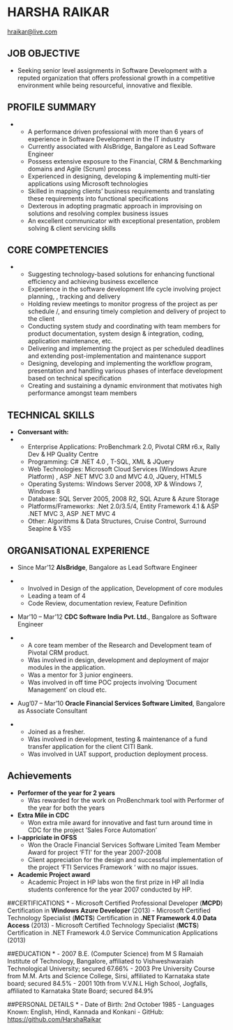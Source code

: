  HARSHA RAIKAR
===============

hraikar@live.com



## JOB OBJECTIVE

*   Seeking senior level assignments in Software Development with a reputed organization that offers professional 
growth in a competitive environment while being resourceful, innovative and flexible.


## PROFILE SUMMARY
*
	 -	A performance driven professional with more than 6 years of experience in Software Development in the IT industry
	 -	Currently associated with AlsBridge, Bangalore as Lead Software Engineer
	 -	Possess extensive exposure to the Financial, CRM & Benchmarking domains and Agile (Scrum) process
	 -	Experienced in designing, developing & implementing multi-tier applications using Microsoft technologies
	 -	Skilled in mapping clients’ business requirements and translating these requirements into functional specifications
	 -	Dexterous in adopting pragmatic approach in improvising on solutions and resolving complex business issues
	 -	An excellent communicator with exceptional presentation, problem solving & client servicing skills


## CORE COMPETENCIES 
*
	 - 	Suggesting technology-based solutions for enhancing functional efficiency and achieving business excellence
	 - 	Experience in the software development life cycle involving project planning, , tracking and delivery
	 - 	Holding review meetings to monitor progress of the project as per schedule /, and ensuring timely completion and delivery of project to the client
	 - 	Conducting system study and coordinating with team members for product documentation, system design & integration, coding, application maintenance, etc.
	 - 	Delivering and implementing the project as per scheduled deadlines and extending post-implementation and maintenance support
	 - 	Designing, developing and implementing the workflow program, presentation and handling various phases of interface development based on technical specification
	 - 	Creating and sustaining a dynamic environment that motivates high performance amongst team members

## TECHNICAL SKILLS

*	**Conversant with:**
*	
	-	Enterprise Applications:	ProBenchmark 2.0, Pivotal CRM r6.x, Rally Dev & HP Quality Centre
	-	Programming:		        C# .NET 4.0 , T-SQL, XML & JQuery
	-	Web Technologies:		    Microsoft Cloud Services (Windows Azure Platform) , ASP .NET MVC 3.0 and MVC 4.0, JQuery, HTML5
	-	Operating Systems:		    Windows Server 2008, XP & Windows 7, Windows 8
	-	Database:			        SQL Server 2005, 2008 R2, SQL Azure & Azure Storage
	-	Platforms/Frameworks:	    .Net 2.0/3.5/4, Entity Framework 4.1 & ASP .NET MVC 3, ASP .NET MVC 4
	-	Other:			            Algorithms & Data Structures, Cruise Control, Surround Seapine & VSS

## ORGANISATIONAL EXPERIENCE


* Since Mar’12		**AlsBridge**, Bangalore as Lead Software Engineer
* 
	 - 	Involved in Design of the application, Development of core modules
	 - 	Leading a team of 4
	 - 	Code Review, documentation review, Feature Definition
 
 
* Mar’10 – Mar’12	**CDC Software India Pvt. Ltd.**, Bangalore as Software Engineer
*
	 - 	A core team member of the Research and Development team of Pivotal CRM product.
	 - 	Was involved in design, development and deployment of major modules in the application. 
	 - 	Was a mentor for 3 junior engineers. 
	 - 	Was involved in off time POC projects involving ‘Document Management’ on cloud etc.


* Aug’07 – Mar’10	**Oracle Financial Services Software Limited**, Bangalore as Associate Consultant
*
	 - 	Joined as a fresher. 
	 - 	Was involved in development, testing & maintenance of a fund transfer application for the client CITI Bank. 
	 - 	Was involved in UAT support, production deployment process.

## Achievements 

* **Performer of the year for 2 years**
	- Was rewarded for the work on ProBenchmark tool with Performer of the year for both the years 
* **Extra Mile in CDC**
	- Won extra mile award for innovative and fast turn around time in CDC for the project ’Sales Force Automation’
* **I-appriciate in OFSS**
	- Won the Oracle Financial Services Software Limited Team Member Award for project ‘FTI’ for the year 2007-2008
	- 	Client appreciation for the design and successful implementation of the project ‘FTI Services Framework ‘ with no major issues.
* **Academic Project award**
	- 	Academic Project in HP labs won the first prize in HP all India students conference for the year 2007 conducted by HP.
    
	  
##CERTIFICATIONS
*
	 - 	Microsoft Certified Professional Developer (**MCPD**) Certification in **Windows Azure Developer** (2013)
	 - 	Microsoft Certified Technology Specialist (**MCTS**) Certification in **.NET Framework 4.0 Data Access** (2013)
	 - 	Microsoft Certified Technology Specialist (**MCTS**) Certification in .NET Framework 4.0 Service Communication Applications (2013)

##EDUCATION
*
	 - 	2007	B.E. (Computer Science) from M S Ramaiah Institute of Technology, Bangalore, affiliated to Vishweshwaraiah 		Technological University; secured 67.66%
	 - 	2003	Pre University Course from M.M. Arts and Science College, Sirsi, affiliated to Karnataka state board; secured 84.5%
	 - 	2001	10th from V.V.N.L High School, Jogfalls, affiliated to Karnataka State Board; secured 84.9%

##PERSONAL DETAILS 
*
	 - 	Date of Birth:			2nd October 1985
	 - 	Languages Known:		English, Hindi, Kannada and Konkani
	 -  GitHub:					https://github.com/HarshaRaikar

